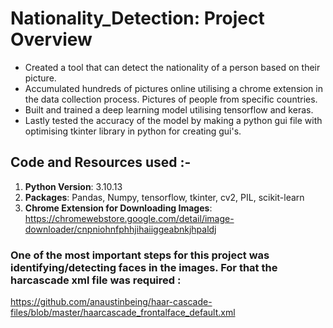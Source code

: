 # Nationality_Detection: Project Overview

- Created a tool that can detect the nationality of a person based on their picture.
- Accumulated hundreds of pictures online utilising a chrome extension in the data collection process. Pictures of people from specific countries.
- Built and trained a deep learning model utilising tensorflow and keras.
- Lastly tested the accuracy of the model by making a python gui file with optimising tkinter library in python for creating gui's.

## Code and Resources used :-
1. **Python Version**: 3.10.13
2. **Packages**: Pandas, Numpy, tensorflow, tkinter, cv2, PIL, scikit-learn
3. **Chrome Extension for Downloading Images**: https://chromewebstore.google.com/detail/image-downloader/cnpniohnfphhjihaiiggeabnkjhpaldj

### One of the most important steps for this project was identifying/detecting faces in the images. For that the harcascade xml file was required :
https://github.com/anaustinbeing/haar-cascade-files/blob/master/haarcascade_frontalface_default.xml

